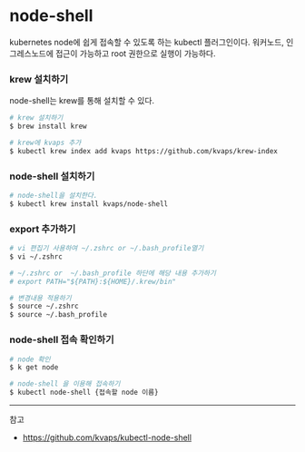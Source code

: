# node-shell

kubernetes node에 쉽게 접속할 수 있도록 하는 kubectl 플러그인이다. 워커노드, 인그레스노드에 접근이 가능하고 root 권한으로 실행이 가능하다. 

### krew 설치하기

node-shell는 krew를 통해 설치할 수 있다.

```bash
# krew 설치하기
$ brew install krew

# krew에 kvaps 추가
$ kubectl krew index add kvaps https://github.com/kvaps/krew-index
```

### node-shell 설치하기

```bash
# node-shell을 설치한다.
$ kubectl krew install kvaps/node-shell
```

### export 추가하기

```bash
# vi 편집기 사용하여 ~/.zshrc or ~/.bash_profile열기 
$ vi ~/.zshrc

# ~/.zshrc or  ~/.bash_profile 하단에 해당 내용 추가하기
# export PATH="${PATH}:${HOME}/.krew/bin"

# 변경내용 적용하기
$ source ~/.zshrc
$ source ~/.bash_profile
```

### node-shell 접속 확인하기

```bash
# node 확인
$ k get node

# node-shell 을 이용해 접속하기 
$ kubectl node-shell {접속할 node 이름}
```

---
참고
- https://github.com/kvaps/kubectl-node-shell



